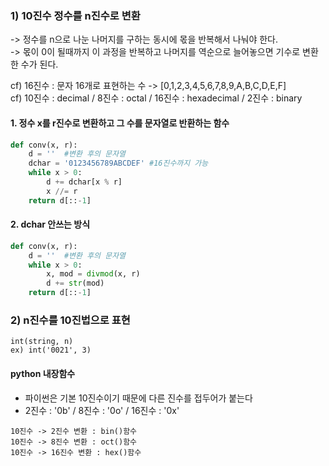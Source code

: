 ### 1) 10진수 정수를 n진수로 변환
-> 정수를 n으로 나눈 나머지를 구하는 동시에 몫을 반복해서 나눠야 한다.<br>
-> 몫이 0이 될때까지 이 과정을 반복하고 나머지를 역순으로 늘어놓으면 기수로 변환한 수가 된다.

cf) 16진수 : 문자 16개로 표현하는 수 -> [0,1,2,3,4,5,6,7,8,9,A,B,C,D,E,F]<br>
cf) 10진수 : decimal / 8진수 : octal / 16진수 : hexadecimal / 2진수 : binary

#### 1. 정수 x를 r진수로 변환하고 그 수를 문자열로 반환하는 함수
```python
def conv(x, r):
    d = ''  #변환 후의 문자열
    dchar = '0123456789ABCDEF' #16진수까지 가능
    while x > 0:
        d += dchar[x % r]
        x //= r
    return d[::-1]
```
#### 2. dchar 안쓰는 방식
```python
def conv(x, r):
    d = ''  #변환 후의 문자열
    while x > 0:
        x, mod = divmod(x, r)
        d += str(mod)
    return d[::-1]
```

### 2) n진수를 10진법으로 표현
```
int(string, n)
ex) int('0021', 3)
```
#### python 내장함수
* 파이썬은 기본 10진수이기 때문에 다른 진수를 접두어가 붙는다
* 2진수 : '0b' / 8진수 : '0o' / 16진수 : '0x'
```
10진수 -> 2진수 변환 : bin()함수
10진수 -> 8진수 변환 : oct()함수
10진수 -> 16진수 변환 : hex()함수
```
